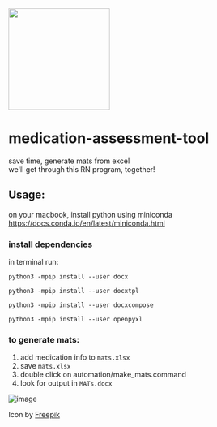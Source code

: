 <img src="https://user-images.githubusercontent.com/10421813/66350898-4aca5280-e911-11e9-9c84-fadede94a64d.png" width="200"/>


# medication-assessment-tool
save time, generate mats from excel<br>
we'll get through this RN program, together!

## Usage:
on your macbook, install python using miniconda https://docs.conda.io/en/latest/miniconda.html

### install dependencies
in terminal run:

```python3 -mpip install --user docx```

```python3 -mpip install --user docxtpl```

```python3 -mpip install --user docxcompose```

```python3 -mpip install --user openpyxl```

### to generate mats:
1. add medication info to `mats.xlsx`
2. save `mats.xlsx`
3. double click on automation/make_mats.command
4. look for output in `MATs.docx`

![image](https://user-images.githubusercontent.com/10421813/65466972-1b95ea80-de15-11e9-9432-9b70c2698d8e.png)

<div>Icon by <a href="https://www.flaticon.com/authors/freepik" title="Freepik">Freepik</a></div>
